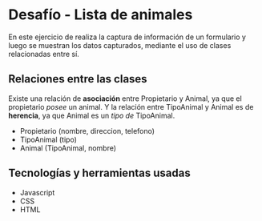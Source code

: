 # Desafío - Lista de animales

En este ejercicio de realiza la captura de información de un formulario y luego se muestran los datos capturados, mediante el uso de clases relacionadas entre sí.

## Relaciones entre las clases

Existe una relación de <strong>asociación</strong> entre Propietario y Animal, ya que el propietario <em>posee</em> un animal. Y la relación entre TipoAnimal y Animal es de <strong>herencia</strong>, ya que Animal es un <em>tipo de </em> TipoAnimal.

- Propietario (nombre, direccion, telefono)
- TipoAnimal (tipo)
- Animal (TipoAnimal, nombre)



## Tecnologías y herramientas usadas

- Javascript
- CSS
- HTML